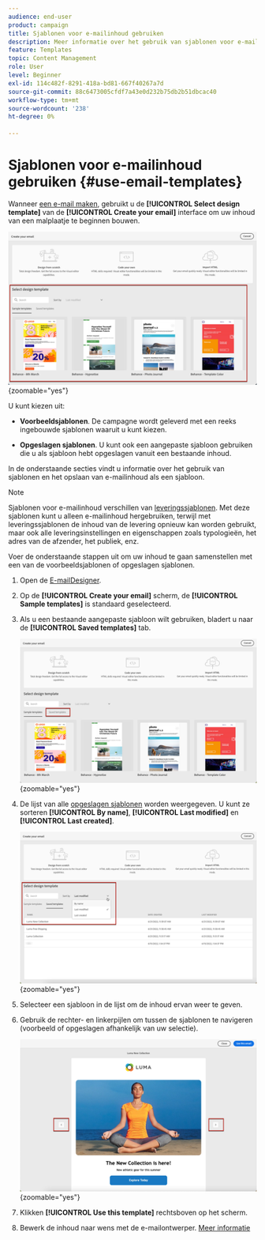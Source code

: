 ```yaml
---
audience: end-user
product: campaign
title: Sjablonen voor e-mailinhoud gebruiken
description: Meer informatie over het gebruik van sjablonen voor e-mailinhoud in Adobe Campaign
feature: Templates
topic: Content Management
role: User
level: Beginner
exl-id: 114c482f-8291-418a-bd81-667f40267a7d
source-git-commit: 88c6473005cfdf7a43e0d232b75db2b51dbcac40
workflow-type: tm+mt
source-wordcount: '238'
ht-degree: 0%

---
```


# Sjablonen voor e-mailinhoud gebruiken {#use-email-templates}

Wanneer [een e-mail maken](../email/create-email.md), gebruikt u de **[!UICONTROL Select design template]** van de **[!UICONTROL Create your email]** interface om uw inhoud van een malplaatje te beginnen bouwen.

![](assets/email_designer-templates.png){zoomable=&quot;yes&quot;}

U kunt kiezen uit:

* **Voorbeeldsjablonen**. De campagne wordt geleverd met een reeks ingebouwde sjablonen waaruit u kunt kiezen.

* **Opgeslagen sjablonen**. U kunt ook een aangepaste sjabloon gebruiken die u als sjabloon hebt opgeslagen vanuit een bestaande inhoud.

In de onderstaande secties vindt u informatie over het gebruik van sjablonen en het opslaan van e-mailinhoud als een sjabloon.

>[!NOTE]
>
>Sjablonen voor e-mailinhoud verschillen van [leveringssjablonen](../msg/delivery-template.md). Met deze sjablonen kunt u alleen e-mailinhoud hergebruiken, terwijl met leveringssjablonen de inhoud van de levering opnieuw kan worden gebruikt, maar ook alle leveringsinstellingen en eigenschappen zoals typologieën, het adres van de afzender, het publiek, enz.

Voer de onderstaande stappen uit om uw inhoud te gaan samenstellen met een van de voorbeeldsjablonen of opgeslagen sjablonen.

1. Open de [E-mailDesigner](create-email-content.md).

1. Op de **[!UICONTROL Create your email]** scherm, de **[!UICONTROL Sample templates]** is standaard geselecteerd.

1. Als u een bestaande aangepaste sjabloon wilt gebruiken, bladert u naar de **[!UICONTROL Saved templates]** tab.

   ![](assets/email_designer-saved-templates-tab.png){zoomable=&quot;yes&quot;}

1. De lijst van alle [opgeslagen sjablonen](#save-as-template) worden weergegeven. U kunt ze sorteren **[!UICONTROL By name]**, **[!UICONTROL Last modified]** en **[!UICONTROL Last created]**.

   ![](assets/email_designer-saved-templates.png){zoomable=&quot;yes&quot;}

1. Selecteer een sjabloon in de lijst om de inhoud ervan weer te geven.

1. Gebruik de rechter- en linkerpijlen om tussen de sjablonen te navigeren (voorbeeld of opgeslagen afhankelijk van uw selectie).

   ![](assets/email_designer-saved-templates-navigate.png){zoomable=&quot;yes&quot;}

1. Klikken **[!UICONTROL Use this template]** rechtsboven op het scherm.

1. Bewerk de inhoud naar wens met de e-mailontwerper. [Meer informatie](create-email-content.md)

